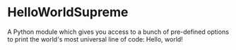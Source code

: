 # HelloWorldSupreme
A Python module which gives you access to a bunch of pre-defined options to print the world's most universal line of code: Hello, world!
